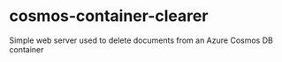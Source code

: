 # cosmos-container-clearer
Simple web server used to delete documents from an Azure Cosmos DB container
